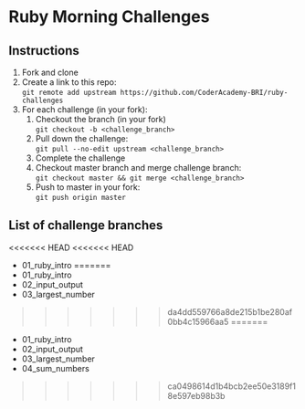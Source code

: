 # Ruby Morning Challenges

## Instructions
1. Fork and clone
2. Create a link to this repo: <br/>
   `git remote add upstream https://github.com/CoderAcademy-BRI/ruby-challenges`
3. For each challenge (in your fork):
    1. Checkout the branch (in your fork)<br/>
     `git checkout -b <challenge_branch>`
    3. Pull down the challenge: <br/>
     `git pull --no-edit upstream <challenge_branch>`
    4. Complete the challenge
    5. Checkout master branch and merge challenge branch:<br/>
    `git checkout master && git merge <challenge_branch>`
    1. Push to master in your fork:<br/>
     `git push origin master`

## List of challenge branches
<<<<<<< HEAD
<<<<<<< HEAD
* 01_ruby_intro
=======
* 01_ruby_intro
* 02_input_output
* 03_largest_number
>>>>>>> da4dd559766a8de215b1be280af0bb4c15966aa5
=======
* 01_ruby_intro
* 02_input_output
* 03_largest_number
* 04_sum_numbers
>>>>>>> ca0498614d1b4bcb2ee50e3189f18e597eb98b3b
